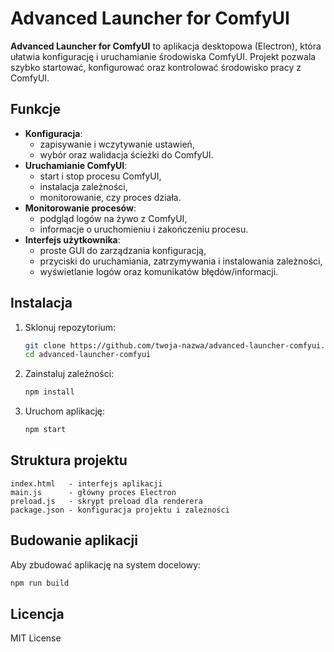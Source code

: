 # Advanced Launcher for ComfyUI

**Advanced Launcher for ComfyUI** to aplikacja desktopowa (Electron), która ułatwia konfigurację i uruchamianie środowiska ComfyUI. 
Projekt pozwala szybko startować, konfigurować oraz kontrolować środowisko pracy z ComfyUI.

## Funkcje
- **Konfiguracja**:
  - zapisywanie i wczytywanie ustawień,
  - wybór oraz walidacja ścieżki do ComfyUI.
- **Uruchamianie ComfyUI**:
  - start i stop procesu ComfyUI,
  - instalacja zależności,
  - monitorowanie, czy proces działa.
- **Monitorowanie procesów**:
  - podgląd logów na żywo z ComfyUI,
  - informacje o uruchomieniu i zakończeniu procesu.
- **Interfejs użytkownika**:
  - proste GUI do zarządzania konfiguracją,
  - przyciski do uruchamiania, zatrzymywania i instalowania zależności,
  - wyświetlanie logów oraz komunikatów błędów/informacji.


## Instalacja
1. Sklonuj repozytorium:
   ```bash
   git clone https://github.com/twoja-nazwa/advanced-launcher-comfyui.git
   cd advanced-launcher-comfyui
   ```
2. Zainstaluj zależności:
   ```bash
   npm install
   ```
3. Uruchom aplikację:
   ```bash
   npm start
   ```

## Struktura projektu
```
index.html   - interfejs aplikacji
main.js      - główny proces Electron
preload.js   - skrypt preload dla renderera
package.json - konfiguracja projektu i zależności
```

## Budowanie aplikacji
Aby zbudować aplikację na system docelowy:
```bash
npm run build
```

## Licencja
MIT License
